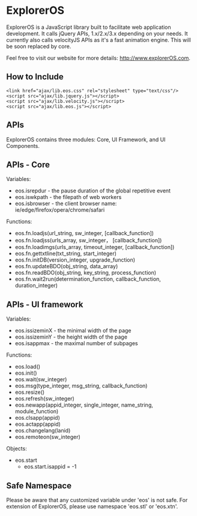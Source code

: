 # ExplorerOS

ExplorerOS is a JavaScript library built to facilitate web application development.
It calls jQuery APIs, 1.x/2.x/3.x depending on your needs.
It currently also calls velocityJS APIs as it's a fast animation engine. This will be soon replaced by core. 

Feel free to visit our website for more details: http://www.explorerOS.com.



How to Include
--------------
```
<link href="ajax/lib.eos.css" rel="stylesheet" type="text/css"/>
<script src="ajax/lib.jquery.js"></script>
<script src="ajax/lib.velocity.js"></script>
<script src="ajax/lib.eos.js"></script>
```


APIs
--------------
ExplorerOS contains three modules: Core, UI Framework, and UI Components.

APIs - Core
----------
Variables:
* eos.isrepdur - the pause duration of the global repetitive event
* eos.iswkpath - the filepath of web workers
* eos.isbrowser - the client browser name: ie/edge/firefox/opera/chrome/safari

Functions:
* eos.fn.loadjs(url_string, sw_integer, [callback_function])
* eos.fn.loadjss(urls_array, sw_integer， [callback_function])
* eos.fn.loadimgs(urls_array, timeout_integer, [callback_function])
* eos.fn.gettxtline(txt_string, start_integer)
* eos.fn.initDB(version_integer, upgrade_function)
* eos.fn.updateBDO(obj_string, data_array)
* eos.fn.readBDO(obj_string, key_string, process_function)
* eos.fn.wait2run(determination_function, callback_function, duration_integer)

APIs - UI framework
-------------------
Variables:
* eos.issizeminX - the minimal width of the page
* eos.issizeminY - the height width of the page
* eos.isappmax - the maximal number of subpages

Functions:
* eos.load()
* eos.init()
* eos.wait(sw_integer)
* eos.msg(type_integer, msg_string, callback_function)
* eos.resize()
* eos.refresh(sw_integer)
* eos.newapp(appid_integer, single_integer, name_string, module_function)
* eos.clsapp(appid)
* eos.actapp(appid)
* eos.changelang(lanid)
* eos.remoteon(sw_integer)

Objects:
* eos.start
  * eos.start.isappid = -1







Safe Namespace
--------------
Please be aware that any customized variable under 'eos' is not safe. For extension of ExplorerOS, please use namespace 'eos.stl' or 'eos.xtn'.

